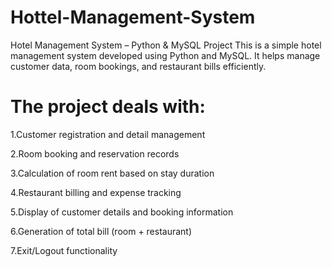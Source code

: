 # Hottel-Management-System
Hotel Management System – Python &amp; MySQL Project  This is a simple hotel management system developed using Python and MySQL. It helps manage customer data, room bookings, and restaurant bills efficiently.

# The project deals with:
1.Customer registration and detail management

2.Room booking and reservation records

3.Calculation of room rent based on stay duration

4.Restaurant billing and expense tracking

5.Display of customer details and booking information

6.Generation of total bill (room + restaurant)

7.Exit/Logout functionality


